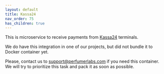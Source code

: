 ```yaml
---
layout: default
title: Kassa24
nav_order: 75
has_children: true
---
```


This is microservice to receive payments from [Kassa24](https://www.kassa24.kz//) terminals.

We do have this integration in one of our projects, but did not bundle it to Docker container yet.

Please, contact us to [support@perfumerlabs.com](mailto:support@perfumerlabs.com) if you need this container.
We will try to prioritize this task and pack it as soon as possible.